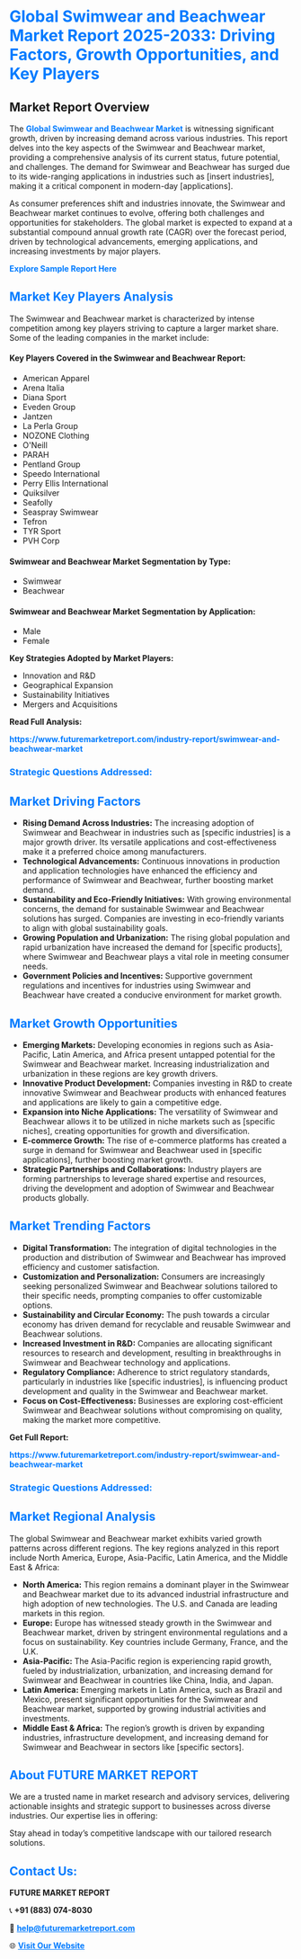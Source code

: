 <h1 style="color: #007BFF;">Global Swimwear and Beachwear Market Report 2025-2033: Driving Factors, Growth Opportunities, and Key Players</h1>

<section id="overview">
<h2>Market Report Overview</h2>
<p>The <a href="https://www.futuremarketreport.com/industry-report/swimwear-and-beachwear-market" style="color: #007BFF; text-decoration: none;"><strong>Global Swimwear and Beachwear Market</strong></a> is witnessing significant growth, driven by increasing demand across various industries. This report delves into the key aspects of the Swimwear and Beachwear market, providing a comprehensive analysis of its current status, future potential, and challenges. The demand for Swimwear and Beachwear has surged due to its wide-ranging applications in industries such as [insert industries], making it a critical component in modern-day [applications].</p>
<p>As consumer preferences shift and industries innovate, the Swimwear and Beachwear market continues to evolve, offering both challenges and opportunities for stakeholders. The global market is expected to expand at a substantial compound annual growth rate (CAGR) over the forecast period, driven by technological advancements, emerging applications, and increasing investments by major players.</p>
</section>

<section id="overview">
<p><a href="https://www.futuremarketreport.com/request-sample/reportId=84709" style="color: #007BFF; text-decoration: none;"><strong>Explore Sample Report Here</strong></a></p>
</section>

<section id="key-players">
<h2 style="color: #007BFF;">Market Key Players Analysis</h2>
<p>The Swimwear and Beachwear market is characterized by intense competition among key players striving to capture a larger market share. Some of the leading companies in the market include:</p>
<h4>Key Players Covered in the Swimwear and Beachwear Report:</h4>
<ul><li>American Apparel</li><li>Arena Italia</li><li>Diana Sport</li><li>Eveden Group</li><li>Jantzen</li><li>La Perla Group</li><li>NOZONE Clothing</li><li>O&#039;Neill</li><li>PARAH</li><li>Pentland Group</li><li>Speedo International</li><li>Perry Ellis International</li><li>Quiksilver</li><li>Seafolly</li><li>Seaspray Swimwear</li><li>Tefron</li><li>TYR Sport</li><li>PVH Corp</li></ul>
<h4>Swimwear and Beachwear Market Segmentation by Type:</h4>
<ul><li>Swimwear</li><li>Beachwear</li></ul>

<h4>Swimwear and Beachwear Market Segmentation by Application:</h4>
<ul><li>Male</li><li>Female</li></ul>
<p><strong>Key Strategies Adopted by Market Players:</strong></p>
<ul>
<li>Innovation and R&D</li>
<li>Geographical Expansion</li>
<li>Sustainability Initiatives</li>
<li>Mergers and Acquisitions</li>
</ul>
</section>

<section>
<p><strong>Read Full Analysis: </strong></p><a href="https://www.futuremarketreport.com/industry-report/swimwear-and-beachwear-market" style="color: #007BFF; text-decoration: none;"><strong>https://www.futuremarketreport.com/industry-report/swimwear-and-beachwear-market</strong></a>
<h3 style="color: #007BFF;">Strategic Questions Addressed:</h3>
</section>

<section id="driving-factors">
<h2 style="color: #007BFF;">Market Driving Factors</h2>
<ul>
<li><strong>Rising Demand Across Industries:</strong> The increasing adoption of Swimwear and Beachwear in industries such as [specific industries] is a major growth driver. Its versatile applications and cost-effectiveness make it a preferred choice among manufacturers.</li>
<li><strong>Technological Advancements:</strong> Continuous innovations in production and application technologies have enhanced the efficiency and performance of Swimwear and Beachwear, further boosting market demand.</li>
<li><strong>Sustainability and Eco-Friendly Initiatives:</strong> With growing environmental concerns, the demand for sustainable Swimwear and Beachwear solutions has surged. Companies are investing in eco-friendly variants to align with global sustainability goals.</li>
<li><strong>Growing Population and Urbanization:</strong> The rising global population and rapid urbanization have increased the demand for [specific products], where Swimwear and Beachwear plays a vital role in meeting consumer needs.</li>
<li><strong>Government Policies and Incentives:</strong> Supportive government regulations and incentives for industries using Swimwear and Beachwear have created a conducive environment for market growth.</li>
</ul>
</section>

<section id="growth-opportunities">
<h2 style="color: #007BFF;">Market Growth Opportunities</h2>
<ul>
<li><strong>Emerging Markets:</strong> Developing economies in regions such as Asia-Pacific, Latin America, and Africa present untapped potential for the Swimwear and Beachwear market. Increasing industrialization and urbanization in these regions are key growth drivers.</li>
<li><strong>Innovative Product Development:</strong> Companies investing in R&D to create innovative Swimwear and Beachwear products with enhanced features and applications are likely to gain a competitive edge.</li>
<li><strong>Expansion into Niche Applications:</strong> The versatility of Swimwear and Beachwear allows it to be utilized in niche markets such as [specific niches], creating opportunities for growth and diversification.</li>
<li><strong>E-commerce Growth:</strong> The rise of e-commerce platforms has created a surge in demand for Swimwear and Beachwear used in [specific applications], further boosting market growth.</li>
<li><strong>Strategic Partnerships and Collaborations:</strong> Industry players are forming partnerships to leverage shared expertise and resources, driving the development and adoption of Swimwear and Beachwear products globally.</li>
</ul>
</section>

<section id="trending-factors">
<h2 style="color: #007BFF;">Market Trending Factors</h2>
<ul>
<li><strong>Digital Transformation:</strong> The integration of digital technologies in the production and distribution of Swimwear and Beachwear has improved efficiency and customer satisfaction.</li>
<li><strong>Customization and Personalization:</strong> Consumers are increasingly seeking personalized Swimwear and Beachwear solutions tailored to their specific needs, prompting companies to offer customizable options.</li>
<li><strong>Sustainability and Circular Economy:</strong> The push towards a circular economy has driven demand for recyclable and reusable Swimwear and Beachwear solutions.</li>
<li><strong>Increased Investment in R&D:</strong> Companies are allocating significant resources to research and development, resulting in breakthroughs in Swimwear and Beachwear technology and applications.</li>
<li><strong>Regulatory Compliance:</strong> Adherence to strict regulatory standards, particularly in industries like [specific industries], is influencing product development and quality in the Swimwear and Beachwear market.</li>
<li><strong>Focus on Cost-Effectiveness:</strong> Businesses are exploring cost-efficient Swimwear and Beachwear solutions without compromising on quality, making the market more competitive.</li>
</ul>
</section>

<section>
<p><strong>Get Full Report: </strong></p><a href="https://www.futuremarketreport.com/industry-report/swimwear-and-beachwear-market" style="color: #007BFF; text-decoration: none;"><strong>https://www.futuremarketreport.com/industry-report/swimwear-and-beachwear-market</strong></a>
<h3 style="color: #007BFF;">Strategic Questions Addressed:</h3>
</section>


<section id="regional-analysis">
<h2 style="color: #007BFF;">Market Regional Analysis</h2>
<p>The global Swimwear and Beachwear market exhibits varied growth patterns across different regions. The key regions analyzed in this report include North America, Europe, Asia-Pacific, Latin America, and the Middle East & Africa:</p>
<ul>
<li><strong>North America:</strong> This region remains a dominant player in the Swimwear and Beachwear market due to its advanced industrial infrastructure and high adoption of new technologies. The U.S. and Canada are leading markets in this region.</li>
<li><strong>Europe:</strong> Europe has witnessed steady growth in the Swimwear and Beachwear market, driven by stringent environmental regulations and a focus on sustainability. Key countries include Germany, France, and the U.K.</li>
<li><strong>Asia-Pacific:</strong> The Asia-Pacific region is experiencing rapid growth, fueled by industrialization, urbanization, and increasing demand for Swimwear and Beachwear in countries like China, India, and Japan.</li>
<li><strong>Latin America:</strong> Emerging markets in Latin America, such as Brazil and Mexico, present significant opportunities for the Swimwear and Beachwear market, supported by growing industrial activities and investments.</li>
<li><strong>Middle East & Africa:</strong> The region’s growth is driven by expanding industries, infrastructure development, and increasing demand for Swimwear and Beachwear in sectors like [specific sectors].</li>
</ul>
</section>

<footer>
<h2 style="color: #007BFF;">About FUTURE MARKET REPORT</h2>
<p>We are a trusted name in market research and advisory services, delivering actionable insights and strategic support to businesses across diverse industries. Our expertise lies in offering:</p>

<p>Stay ahead in today’s competitive landscape with our tailored research solutions.</p>

<h2 style="color: #007BFF;">Contact Us:</h2>
<p><strong>FUTURE MARKET REPORT</strong></p>
<p>📞 <strong>+91 (883) 074-8030</strong></p>
<p>📧 <strong><a href="mailto:help@futuremarketreport.com" style="color: #007BFF;">help@futuremarketreport.com</a></strong></p>
<p>🌐 <strong><a href="https://www.futuremarketreport.com/" style="color: #007BFF;">Visit Our Website</a></strong></p>
</footer>